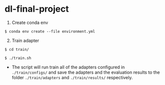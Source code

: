 # dl-final-project

1. Create conda env

`$ conda env create --file environment.yml`

2. Train adapter

`$ cd train/`

`$ ./train.sh`

- The script will run train all of the adapters configured in `./train/configs/` and save the adapters and the evaluation results to the folder `./train/adapters` and `./train/results/` respectively.
